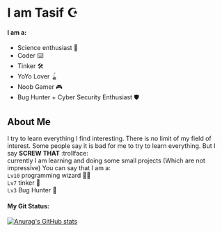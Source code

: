 # I am Tasif :star_and_crescent:
#### I am a:
* Science enthusiast :test_tube:
* Coder :keyboard:
* Tinker :hammer_and_wrench:
* YoYo Lover :yo_yo:
* Noob Gamer :video_game:
* Bug Hunter + Cyber Security Enthusiast 🛡️
## About Me
I try to learn everything I find interesting. There is no limit of my field of interest. Some people say it is bad for me to try to learn everything. But I say __SCREW THAT__ :trollface:
<br/>
currently I am learning and doing some small projects (Which are not impressive)
You can say that I am a: <br/> `Lv10` programming wizard 🧙‍♂️ <br/> `Lv7` tinker :toolbox: <br/> `Lv3` Bug Hunter 👾


#### My Git Status: 
[![Anurag's GitHub stats](https://github-readme-stats.vercel.app/api?username=Sayed-Tasif&show_icons=true&theme=ayu-mirage)](https://github.com/anuraghazra/github-readme-stats)
